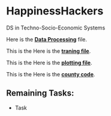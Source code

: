 # HappinessHackers
DS in Techno-Socio-Economic Systems


Here is the **[Data Processing](https://colab.research.google.com/drive/1Q5eD1JS9mFjBuvHkACq4Uoq6Q42XwcrS?usp=sharing#scrollTo=2mFHBGob8h_2)** file. 

This is the Here is the **[traning file](https://colab.research.google.com/drive/1aGP4D92WsjWPKuHbQj3xSX_OrImhRDwX?usp=sharing)**. 

This is the Here is the **[plotting file](https://colab.research.google.com/drive/1FQNOtu_snnGJ-OLZyDC7vrOcN8o7EKl5?usp=sharing)**. 

This is the Here is the **[county code](https://colab.research.google.com/drive/1IHVhiMEdnrbOcFZioqvnAUJPHJ3rdf_U#scrollTo=EgmzqUapnnJl)**. 

## Remaining Tasks:
- Task
